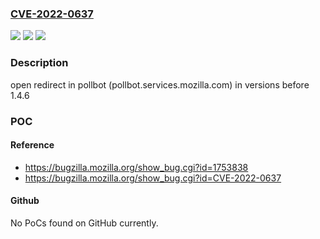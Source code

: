 ### [CVE-2022-0637](https://cve.mitre.org/cgi-bin/cvename.cgi?name=CVE-2022-0637)
![](https://img.shields.io/static/v1?label=Product&message=mozilla%2Fpollbot&color=blue)
![](https://img.shields.io/static/v1?label=Version&message=versions%20before%201.4.6%20&color=brightgreen)
![](https://img.shields.io/static/v1?label=Vulnerability&message=open%20redirect&color=brightgreen)

### Description

open redirect in pollbot (pollbot.services.mozilla.com) in versions before 1.4.6

### POC

#### Reference
- https://bugzilla.mozilla.org/show_bug.cgi?id=1753838
- https://bugzilla.mozilla.org/show_bug.cgi?id=CVE-2022-0637

#### Github
No PoCs found on GitHub currently.

